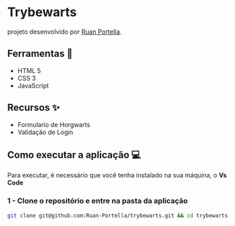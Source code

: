 # Trybewarts

projeto desenvolvido por [Ruan Portella](https://github.com/Ruan-Portella).

## Ferramentas :wrench:

- HTML 5
- CSS 3
- JavaScript

## Recursos :sparkles:

- Formulario de Horgwarts
- Validação de Login

## Como executar a aplicação :computer:

Para executar, é necessário que você tenha instalado na sua máquina, o **Vs Code**

### 1 - Clone o repositório e entre na pasta da aplicação

```sh
git clone git@github.com:Ruan-Portella/trybewarts.git && cd trybewarts
```
